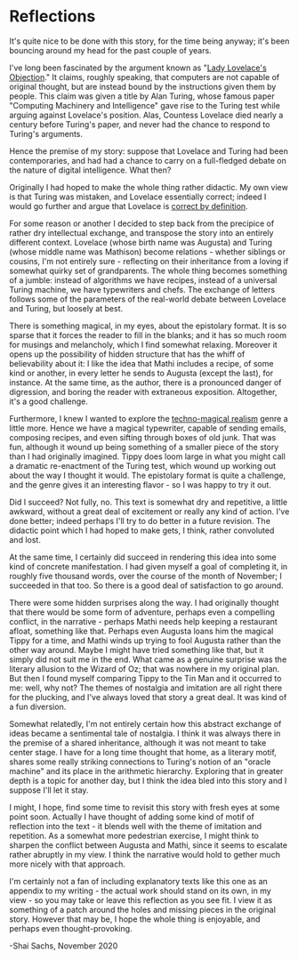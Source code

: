# Reflections

It's quite nice to be done with this story, for the time being anyway; it's been bouncing around my head for the past couple of years.

I've long been fascinated by the argument known as "[Lady Lovelace's Objection](https://plato.stanford.edu/entries/turing-test/#LadLovObj)." It claims, roughly speaking, that computers are not capable of original thought, but are instead bound by the instructions given them by people. This claim was given a title by Alan Turing, whose famous paper "Computing Machinery and Intelligence" gave rise to the Turing test while arguing against Lovelace's position. Alas, Countess Lovelace died nearly a century before Turing's paper, and never had the chance to respond to Turing's arguments.

Hence the premise of my story: suppose that Lovelace and Turing had been contemporaries, and had had a chance to carry on a full-fledged debate on the nature of digital intelligence. What then?

Originally I had hoped to make the whole thing rather didactic. My own view is that Turing was mistaken, and Lovelace essentially correct; indeed I would go further and argue that Lovelace is [correct by definition](https://shaisachs.github.io/2020/07/27/argument-from-tautology.html). 

For some reason or another I decided to step back from the precipice of rather dry intellectual exchange, and transpose the story into an entirely different context. Lovelace (whose birth name was Augusta) and Turing (whose middle name was Mathison) become relations - whether siblings or cousins, I'm not entirely sure - reflecting on their inheritance from a loving if somewhat quirky set of grandparents. The whole thing becomes something of a jumble: instead of algorithms we have recipes, instead of a universal Turing machine, we have typewriters and chefs. The exchange of letters follows some of the parameters of the real-world debate between Lovelace and Turing, but loosely at best.

There is something magical, in my eyes, about the epistolary format. It is so sparse that it forces the reader to fill in the blanks; and it has so much room for musings and melancholy, which I find somewhat relaxing. Moreover it opens up the possibility of hidden structure that has the whiff of believability about it: I like the idea that Mathi includes a recipe, of some kind or another, in every letter he sends to Augusta (except the last), for instance. At the same time, as the author, there is a pronounced danger of digression, and boring the reader with extraneous exposition. Altogether, it's a good challenge.

Furthermore, I knew I wanted to explore the [techno-magical realism](https://shaisachs.github.io/2018/05/05/the-menu.html) genre a little more. Hence we have a magical typewriter, capable of sending emails, composing recipes, and even sifting through boxes of old junk. That was fun, although it wound up being something of a smaller piece of the story than I had originally imagined. Tippy does loom large in what you might call a dramatic re-enactment of the Turing test, which wound up working out about the way I thought it would. The epistolary format is quite a challenge, and the genre gives it an interesting flavor - so I was happy to try it out.

Did I succeed? Not fully, no. This text is somewhat dry and repetitive, a little awkward, without a great deal of excitement or really any kind of action. I've done better; indeed perhaps I'll try to do better in a future revision. The didactic point which I had hoped to make gets, I think, rather convoluted and lost.

At the same time, I certainly did succeed in rendering this idea into some kind of concrete manifestation. I had given myself a goal of completing it, in roughly five thousand words, over the course of the month of November; I succeeded in that too. So there is a good deal of satisfaction to go around.

There were some hidden surprises along the way. I had originally thought that there would be some form of adventure, perhaps even a compelling conflict, in the narrative - perhaps Mathi needs help keeping a restaurant afloat, something like that. Perhaps even Augusta loans him the magical Tippy for a time, and Mathi winds up trying to fool Augusta rather than the other way around. Maybe I might have tried something like that, but it simply did not suit me in the end. What came as a genuine surprise was the literary allusion to the Wizard of Oz; that was nowhere in my original plan. But then I found myself comparing Tippy to the Tin Man and it occurred to me: well, why not? The themes of nostalgia and imitation are all right there for the plucking, and I've always loved that story a great deal. It was kind of a fun diversion.

Somewhat relatedly, I'm not entirely certain how this abstract exchange of ideas became a sentimental tale of nostalgia. I think it was always there in the premise of a shared inheritance, although it was not meant to take center stage. I have for a long time thought that home, as a literary motif, shares some really striking connections to Turing's notion of an "oracle machine" and its place in the arithmetic hierarchy. Exploring that in greater depth is a topic for another day, but I think the idea bled into this story and I suppose I'll let it stay.

I might, I hope, find some time to revisit this story with fresh eyes at some point soon. Actually I have thought of adding some kind of motif of reflection into the text - it blends well with the theme of imitation and repetition. As a somewhat more pedestrian exercise, I might think to sharpen the conflict between Augusta and Mathi, since it seems to escalate rather abruptly in my view. I think the narrative would hold to gether much more nicely with that approach.

I'm certainly not a fan of including explanatory texts like this one as an appendix to my writing - the actual work should stand on its own, in my view - so you may take or leave this reflection as you see fit. I view it as something of a patch around the holes and missing pieces in the original story. However that may be, I hope the whole thing is enjoyable, and perhaps even thought-provoking.

-Shai Sachs, November 2020
